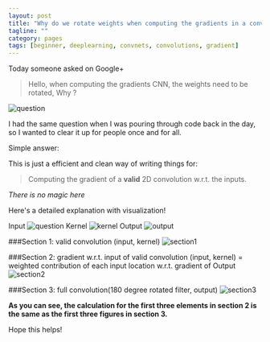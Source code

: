 ```yaml
---
layout: post
title: "Why do we rotate weights when computing the gradients in a convolution layer of a convolution network?"
tagline: ""
category: pages
tags: [beginner, deeplearning, convnets, convolutions, gradient]
---
```


Today someone asked on Google+

> Hello, when computing the gradients CNN,  the weights need to be rotated, Why ? 

![question](http://soumith.ch/ex/assets/post1/question.png "Question")


I had the same question when I was pouring through code back in the day, so I wanted to clear it up for people once and for all.

Simple answer: 

This is just a efficient and clean way of writing things for:

> Computing the gradient of a **valid** 2D convolution w.r.t. the inputs.

_There is no magic here_

Here's a detailed explanation with visualization!

Input
![question](http://soumith.ch/ex/assets/post1/input.png "input")
Kernel
![kernel](http://soumith.ch/ex/assets/post1/kernel.png "kernel")
Output
![output](http://soumith.ch/ex/assets/post1/output.png "output")


###Section 1: valid convolution (input, kernel)
![section1](http://soumith.ch/ex/assets/post1/section1.png "section1")


###Section 2: gradient w.r.t. input of valid convolution (input, kernel) = weighted contribution of each input location w.r.t. gradient of Output
![section2](http://soumith.ch/ex/assets/post1/section2.png "section2")


###Section 3: full convolution(180 degree rotated filter, output)
![section3](http://soumith.ch/ex/assets/post1/section3.png "section3")

**As you can see, the calculation for the first three elements in section 2 is the same as the first three figures in section 3.**

Hope this helps!




